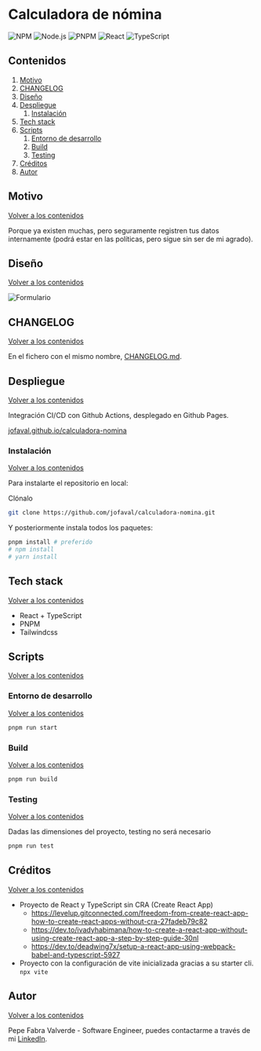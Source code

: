 # Calculadora de nómina

![NPM](https://img.shields.io/badge/npm-8.12.1-green?color=green&style=flat)&nbsp;![Node.js](https://img.shields.io/badge/node-v18.5.0-green?color=green&style=flat)&nbsp;![PNPM](https://img.shields.io/badge/pnpm-7.11.0-yellow?color=yellow&style=flat)&nbsp;![React](https://img.shields.io/badge/react-18.2.0-blue?color=blue&style=flat)&nbsp;![TypeScript](https://img.shields.io/badge/typescript-4.8.3-blue?color=blue&style=flat)

## Contenidos

1. [Motivo](#motivo)
1. [CHANGELOG](#changelog)
1. [Diseño](#)
1. [Despliegue](#despliegue)
   1. [Instalación](#instalación)
1. [Tech stack](#tech-stack)
1. [Scripts](#scripts)
   1. [Entorno de desarrollo](#entorno-de-desarrollo)
   1. [Build](#build)
   1. [Testing](#testing)
1. [Créditos](#créditos)
1. [Autor](#autor)

## Motivo

[Volver a los contenidos](#contenidos)

Porque ya existen muchas, pero seguramente registren tus datos internamente (podrá estar en las políticas, pero sigue sin ser de mi agrado).

## Diseño

[Volver a los contenidos](#contenidos)

![Formulario](./design/form.excalidraw.png)

## CHANGELOG

[Volver a los contenidos](#contenidos)

En el fichero con el mismo nombre, [CHANGELOG.md](./CHANGELOG.md).

## Despliegue

[Volver a los contenidos](#contenidos)

Integración CI/CD con Github Actions, desplegado en Github Pages.

[jofaval.github.io/calculadora-nomina](https://jofaval.github.io/calculadora-nomina)

### Instalación

[Volver a los contenidos](#contenidos)

Para instalarte el repositorio en local:

Clónalo

```bash
git clone https://github.com/jofaval/calculadora-nomina.git
```

Y posteriormente instala todos los paquetes:

```bash
pnpm install # preferido
# npm install
# yarn install
```

## Tech stack

[Volver a los contenidos](#contenidos)

- React + TypeScript
- PNPM
- Tailwindcss

## Scripts

[Volver a los contenidos](#contenidos)

### Entorno de desarrollo

[Volver a los contenidos](#contenidos)

```bash
pnpm run start
```

### Build

[Volver a los contenidos](#contenidos)

```bash
pnpm run build
```

### Testing

[Volver a los contenidos](#contenidos)

Dadas las dimensiones del proyecto, testing no será necesario

```bash
pnpm run test
```

## Créditos

[Volver a los contenidos](#contenidos)

- Proyecto de React y TypeScript sin CRA (Create React App)
  - https://levelup.gitconnected.com/freedom-from-create-react-app-how-to-create-react-apps-without-cra-27fadeb79c82
  - https://dev.to/ivadyhabimana/how-to-create-a-react-app-without-using-create-react-app-a-step-by-step-guide-30nl
  - https://dev.to/deadwing7x/setup-a-react-app-using-webpack-babel-and-typescript-5927
- Proyecto con la configuración de vite inicializada gracias a su starter cli. `npx vite`

## Autor

[Volver a los contenidos](#contenidos)

Pepe Fabra Valverde - Software Engineer, puedes contactarme a través de mi [LinkedIn](https://linkedin.com/in/jofaval).
